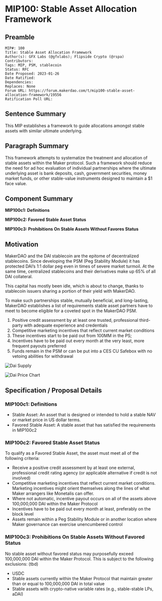 # MIP100: Stable Asset Allocation Framework

## Preamble

```
MIP#: 100
Title: Stable Asset Allocation Framework
Author(s): GFX Labs (@gfxlabs); Flipside Crypto (@rspa)
Contributors:
Tags: MIP, PSM, stablecoin
Status: RFC
Date Proposed: 2023-01-26
Date Ratified: 
Dependencies:
Replaces: None
Forum URL: https://forum.makerdao.com/t/mip100-stable-asset-allocation-framework/19556
Ratification Poll URL:
```

## Sentence Summary

This MIP establishes a framework to guide allocations amongst stable assets with similar ultimate underlying.

## Paragraph Summary

This framework attempts to systematize the treatment and allocation of stable assets within the Maker protocol. Such a framework should reduce the need for ad hoc evaluation of individual partnerships where the ultimate underlying asset is bank deposits, cash, government securities, money market funds, or other stable-value instruments designed to maintain a $1 face value.

## Component Summary

**MIP100c1: Definitions**

**MIP100c2: Favored Stable Asset Status**

**MIP100c3: Prohibitions On Stable Assets Without Favores Status**

## Motivation

MakerDAO and the DAI stablecoin are the epitome of decentralized stablecoins. Since developing the PSM (Peg Stability Module) it has protected DAI’s 1:1 dollar peg even in times of severe market turmoil. At the same time, centralized stablecoins and their derivatives make up 65% of all DAI collateral.

This capital has mostly been idle, which is about to change, thanks to stablecoin issuers sharing a portion of their yield with MakerDAO.

To make such partnerships stable, mutually beneficial, and long-lasting, MakerDAO establishes a list of requirements stable asset partners have to meet to become eligible for a coveted spot in the MakerDAO PSM.

1. Positive credit assessment by at least one trusted, professional third-party with adequate experience and credentials
2. Competitive marketing incentives that reflect current market conditions 
3. These incentives start to be paid out from 100MM in the PS;
4. Incentives have to be paid out every month at the very least, more frequent payouts preferred
5. Funds remain in the PSM or can be put into a CES CU Safebox with no vetoing abilities for withdrawal

![Dai Supply](https://github.com/makerdao/mips/blob/master/MIP100/daisupply.png)

![Dai Price Chart](https://github.com/makerdao/mips/blob/master/MIP100/daipricechart.png)

## Specification / Proposal Details

### MIP100c1: Definitions

* Stable Asset: An asset that is designed or intended to hold a stable NAV or market price in US dollar terms.
* Favored Stable Asset: A stable asset that has satisfied the requirements in MIP100c2

### MIP100c2: Favored Stable Asset Status

To qualify as a Favored Stable Asset, the asset must meet all of the following criteria:

* Receive a positive credit assessment by at least one external, professional credit rating agency (or applicable alternative if credit is not involved)
* Competitive marketing incentives that reflect current market conditions. Marketing incentives might orient themselves along the lines of what Maker arrangers like Monetalis can offer.
* Where not automatic, incentive payout occurs on all of the assets above 100,000,000 DAI within the Maker Protocol
* Incentives have to be paid out every month at least, preferably on the block level
* Assets remain within a Peg Stability Module or in another location where Maker governance can exercise unencumbered control

### MIP100c3: Prohibitions On Stable Assets Without Favored Status

No stable asset without favored status may purposefully exceed 100,000,000 DAI within the Maker Protocol. This is subject to the following exclusions: (tbd)

* USDC
* Stable assets currently within the Maker Protocol that maintain greater than or equal to 100,000,000 DAI in total value
* Stable assets with crypto-native variable rates (e.g., stable-stable LPs, aDAI)
